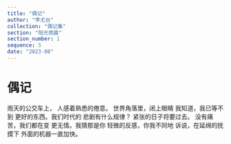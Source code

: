 ```yaml
---
title: "偶记"
author: "李尤台"
collection: "偶记集"
section: "阳光雨露"
section_number: 1
sequence: 5
date: "2023-08"
---
```


# 偶记

雨天的公交车上，
人感着熟悉的倦意。
世界角落里，闭上眼睛
我知道，我已等不到
更好的东西。我们时代的
悲剧有什么规律？
紧张的日子将要过去。
没有痛苦，我们都在变
更无情。我猜那是你
轻微的反感，你我不同地
诉说，在延绵的抚摸下
外面的机器一直加快。
